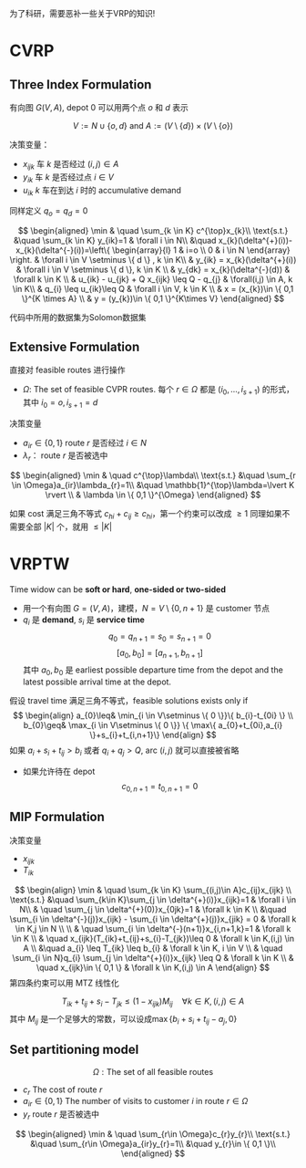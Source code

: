 为了科研，需要恶补一些关于VRP的知识!

# CVRP

## Three Index Formulation

有向图 $G(V,A)$, depot $0$ 可以用两个点 $o$ 和 $d$ 表示 


$$
V:=N \cup \{ o,d \} \ \text{and}\  A:= (V \setminus \{ d \}) \times(V \setminus \{ o \})
$$

决策变量：
- $x_{ijk}$ 车 $k$ 是否经过 $(i, j)\in A$ 
- $y_{ik}$ 车 $k$ 是否经过点 $i \in V$
- $u_{ik}$ $k$ 车在到达 $i$ 时的 accumulative demand 

同样定义 $q_{o}=q_{d}=0$


$$
\begin{aligned}
	\min & \quad \sum_{k \in K} c^{\top}x_{k}\\
	\text{s.t.} &\quad \sum_{k \in K} y_{ik}=1 & \forall i \in N\\
	&\quad x_{k}(\delta^{+}(i))-x_{k}(\delta^{-}(i))=\left\{ \begin{array}{l}
 1 & i=o  \\
0 & i \in N  
 \end{array} \right. & \forall i \in V \setminus \{ d \}  , k \in K\\ 
&  y_{ik} = x_{k}(\delta^{+}(i))  & \forall i \in V \setminus \{ d \}, k \in K  \\ 
& y_{dk} = x_{k}(\delta^{-}(d)) & \forall k \in K \\ 
& u_{ik} - u_{jk} + Q x_{ijk} \leq Q - q_{j}  & \forall(i,j) \in A, k \in K\\ 
& q_{i} \leq u_{ik}\leq Q & \forall i \in V, k \in K \\ 
& x = (x_{k})\in \{ 0,1 \}^{K \times A}  \\ 
& y = (y_{k})\in \{ 0,1 \}^{K\times V}
\end{aligned}
$$

代码中所用的数据集为Solomon数据集

## Extensive Formulation 

直接对 feasible routes 进行操作

-  $\Omega$: The set of feasible CVPR routes. 每个 $r \in \Omega$ 都是 $(i_{0},\dots,i_{s+1})$ 的形式，其中 $i_{0}=o,i_{s+1}=d$

决策变量
- $a_{ir}\in \{ 0,1 \}$ route $r$ 是否经过 $i \in N$
- $\lambda_{r}$： route $r$ 是否被选中 

$$
\begin{aligned}
	\min & \quad c^{\top}\lambda\\
	\text{s.t.} &\quad \sum_{r \in \Omega}a_{ir}\lambda_{r}=1\\
	&\quad \mathbb{1}^{\top}\lambda=\lvert K \rvert \\ 
	& \lambda \in \{ 0,1 \}^{\Omega}
\end{aligned}
$$

如果 cost 满足三角不等式 $c_{hi}+c_{ij}\geq c_{hi}$，第一个约束可以改成 $\geq 1$
同理如果不需要全部 $\lvert K \rvert$ 个，就用 $\leq \lvert K \rvert$


# VRPTW

Time widow can be **soft or hard**, **one-sided or two-sided**

- 用一个有向图 $G=(V,A)$，建模，$N=V\setminus \{ 0,n+1 \}$ 是 customer 节点
- $q_{i}$ 是 **demand**, $s_{i}$ 是 **service time**
$$
q_{0}=q_{n+1}=s_{0}=s_{n+1}=0
$$
$$
[a_{0},b_{0}]=[a_{n+1},b_{n+1}]
$$
其中 $a_{0},b_{0}$ 是 earliest possible departure time from the depot and the latest possible arrival time at the depot.

假设 travel time 满足三角不等式，feasible solutions exists only if 
$$
\begin{align}
a_{0}\leq& \min_{i \in V\setminus \{ 0 \}}\{ b_{i}-t_{0i} \} \\
b_{0}\geq& \max_{i \in V\setminus \{ 0 \}} \{  \max\{ a_{0}+t_{0i},a_{i} \}+s_{i}+t_{i,n+1}\}
\end{align}
$$
如果 $a_{i}+s_{i}+t_{ij}>b_{i}$ 或者 $q_{i}+q_{j}>Q$, arc $(i,j)$ 就可以直接被省略 

- 如果允许待在 depot
$$
c_{0,n+1}=t_{0,n+1}=0
$$

##  MIP Formulation

决策变量
- $x_{ijk}$
- $T_{ik}$

$$
\begin{align}
	\min & \quad \sum_{k \in K} \sum_{(i,j)\in A}c_{ij}x_{ijk} \\
	\text{s.t.} &\quad \sum_{k\in K}\sum_{j \in \delta^{+}(i)}x_{ijk}=1 & \forall i \in N\\ 
	& \quad \sum_{j \in \delta^{+}(0)}x_{0jk}=1 & \forall k \in K \\
	&\quad \sum_{i \in \delta^{-}(j)}x_{ijk} - \sum_{i \in \delta^{+}(j)}x_{jik} = 0 & \forall k \in K,j \in N  \\  \\
& \quad \sum_{i \in \delta^{-}(n+1)}x_{i,n+1,k}=1 & \forall k \in K  \\
& \quad x_{ijk}(T_{ik}+t_{ij}+s_{i}-T_{jk})\leq 0  & \forall k \in K,(i,j) \in A   \\
&\quad a_{i} \leq T_{ik} \leq b_{i} & \forall k \in K, i \in V  \\
& \quad \sum_{i \in N}q_{i} \sum_{j \in \delta^{+}(i)}x_{ijk} \leq Q & \forall k \in K  \\
& \quad x_{ijk}\in \{ 0,1 \} & \forall k \in K,(i,j) \in A
\end{align}
$$
第四条约束可以用 MTZ 线性化

$$
T_{ik}+t_{ij}+s_{i}-T_{jk} \leq (1-x_{ijk})M_{ij} \quad \forall k \in K, (i,j) \in A
$$
其中 $M_{ij}$ 是一个足够大的常数，可以设成$\max\{ b_{i}+s_{i}+t_{ij}-a_{j},0 \}$




## Set partitioning model

$$
\Omega: \text{The set of all feasible routes}
$$

- $c_{r}$ The cost of route $r$ 
- $a_{ir}\in \{ 0,1 \}$ The number of visits to customer $i$ in route $r \in \Omega$ 
- $y_{r}$ route $r$ 是否被选中 

$$
\begin{aligned}
	\min & \quad \sum_{r\in \Omega}c_{r}y_{r}\\
	\text{s.t.} &\quad \sum_{r\in \Omega}a_{ir}y_{r}=1\\
	&\quad y_{r}\in \{  0,1 \}\\
\end{aligned}
$$
